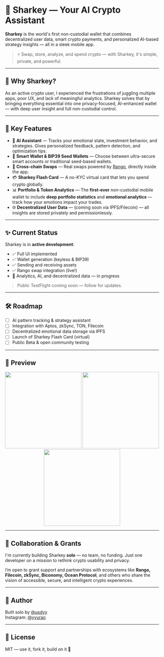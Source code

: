 # 🦈 Sharkey — Your AI Crypto Assistant

**Sharkey** is the world's first non-custodial wallet that combines decentralized user data, smart crypto payments, and personalized AI-based strategy insights — all in a sleek mobile app.

> ⚡ Swap, store, analyze, and spend crypto — with Sharkey, it's simple, private, and powerful.

---

## 🚀 Why Sharkey?

As an active crypto user, I experienced the frustrations of juggling multiple apps, poor UX, and lack of meaningful analytics. Sharkey solves that by bringing everything essential into one privacy-focused, AI-enhanced wallet — with deep user insight and full non-custodial control.

---

## 🔑 Key Features

- 🤖 **AI Assistant** — Tracks your emotional state, investment behavior, and strategies. Gives personalized feedback, pattern detection, and optimization tips.
- 🧠 **Smart Wallet & BIP39 Seed Wallets** — Choose between ultra-secure smart accounts or traditional seed-based wallets.
- 🔄 **Cross-chain Swaps** — Real swaps powered by [Rango](https://www.rango.exchange), directly inside the app.
- 💳 **Sharkey Flash Card** — A no-KYC virtual card that lets you spend crypto globally.
- 📊 **Portfolio & Token Analytics** — The **first-ever** non-custodial mobile wallet to include **deep portfolio statistics** and **emotional analytics** — track how your emotions impact your trades.
- 🌐 **Decentralized User Data** — (coming soon via IPFS/Filecoin) — all insights are stored privately and permissionlessly.

---

## ✨ Current Status

Sharkey is in **active development**:

- ✅ Full UI implemented
- ✅ Wallet generation (keyless & BIP39)
- ✅ Sending and receiving assets
- ✅ Rango swap integration (live!)
- 🧩 Analytics, AI, and decentralized data — in progress

> Public TestFlight coming soon — follow for updates.

---

## 🛠 Roadmap

- [ ] AI pattern tracking & strategy assistant
- [ ] Integration with Aptos, zkSync, TON, Filecoin
- [ ] Decentralized emotional data storage via IPFS
- [ ] Launch of Sharkey Flash Card (virtual)
- [ ] Public Beta & open community testing

---

## 📸 Preview

<p align="center">
  <img src="assets/screen1.jpeg" width="250"/>
  <img src="assets/screen2.jpeg" width="250"/>
  <img src="assets/screen3.jpeg" width="250"/>
</p>

---

## 🤝 Collaboration & Grants

I'm currently building Sharkey **solo** — no team, no funding. Just one developer on a mission to rethink crypto usability and privacy.

I’m open to grant support and partnerships with ecosystems like **Rango, Filecoin, zkSync, Biconomy, Ocean Protocol**, and others who share the vision of accessible, secure, and intelligent crypto experiences.

---

## 👤 Author

Built solo by [@usdyy](https://t.me/usdyy)  
Instagram: [@yyurao](https://instagram.com/yyurao)

---

## 📄 License

MIT — use it, fork it, build on it 🚀